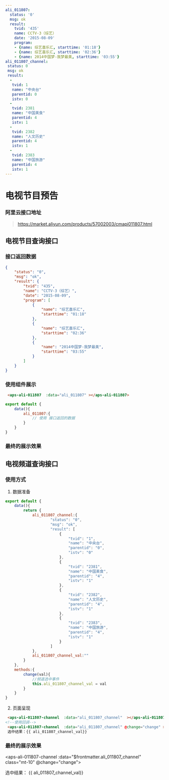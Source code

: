 ```yaml
---
ali_011807:
  status: '0'
  msg: ok
  result:
    tvid: '435'
    name: CCTV-3（综艺）
    date: '2015-08-09'
    program:
    - {name: 综艺喜乐汇, starttime: '01:18'}
    - {name: 综艺喜乐汇, starttime: '02:36'}
    - {name: 2014中国梦-我梦最美, starttime: '03:55'}
ali_011807_channel: 
 status: 0
 msg: ok
 result: 
  - 
   tvid: 1
   name: "中央台"
   parentid: 0
   istv: 0
  - 
   tvid: 2381
   name: "中国美食"
   parentid: 4
   istv: 1
  - 
   tvid: 2382
   name: "人文历史"
   parentid: 4
   istv: 1
  - 
   tvid: 2383
   name: "中国旅游"
   parentid: 4
   istv: 1
---
```


# 电视节目预告

### 阿里云接口地址
> https://market.aliyun.com/products/57002003/cmapi011807.html

## 电视节目查询接口

### 接口返回数据
```json
{
    "status": "0",
    "msg": "ok",
    "result": {
        "tvid": "435",
        "name": "CCTV-3（综艺）",
        "date": "2015-08-09",
        "program": [
            {
                "name": "综艺喜乐汇",
                "starttime": "01:18"
            },
            {
                "name": "综艺喜乐汇",
                "starttime": "02:36"
            },
            {
                "name": "2014中国梦-我梦最美",
                "starttime": "03:55"
            }
        ]
    }
}
```

### 使用组件展示

```html
 <aps-ali-011807  :data="ali_011807" ></aps-ali-011807> 
```
```js
export default {
    data(){
        ali_011807:{
            // 使用 接口返回的数据
        }
    }
}
```

### 最终的展示效果

 <aps-ali-011807  :data="$frontmatter.ali_011807" class="mt-10"></aps-ali-011807> 

 ## 电视频道查询接口

 ### 使用方式

1. 数据准备
```js
export default {
    data(){
        return {
            ali_011807_channel:{
                    "status": "0",
                    "msg": "ok",
                    "result": [
                        {
                            "tvid": "1",
                            "name": "中央台",
                            "parentid": "0",
                            "istv": "0"
                        },
                        {
                            "tvid": "2381",
                            "name": "中国美食",
                            "parentid": "4",
                            "istv": "1"
                        },
                        {
                            "tvid": "2382",
                            "name": "人文历史",
                            "parentid": "4",
                            "istv": "1"
                        },
                        {
                            "tvid": "2383",
                            "name": "中国旅游",
                            "parentid": "4",
                            "istv": "1"
                        }
                    ]
            },
            ali_011807_channel_val:""
        }
    },
    methods:{
        change(val){
            //频道选中事件
            this.ali_011807_channel_val = val
        }
    }
}
```
2. 页面呈现
```html
 <aps-ali-011807-channel  :data="ali_011807_channel"  ></aps-ali-011807-channel> 
<!--使用回调-->
 <aps-ali-011807-channel  :data="ali_011807_channel" @change="change" ></aps-ali-011807-channel> 
 选中结果：{{ ali_011807_channel_val}}
```

### 最终的展示效果

 <aps-ali-011807-channel  :data="$frontmatter.ali_011807_channel" class="mt-10" @change="change"></aps-ali-011807-channel> 

选中结果：
{{ ali_011807_channel_val}}

<script>
export default{
    data(){
        return {
            ali_011807_channel_val:""
        }
    },
    methods:{
        change(val){
            this.ali_011807_channel_val = val
        }
    }
}
</script>
